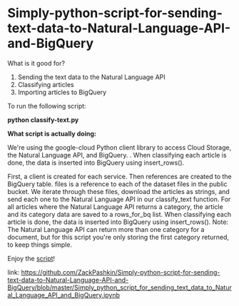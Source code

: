 # Simply-python-script-for-sending-text-data-to-Natural-Language-API-and-BigQuery
What is it good for? 
1. Sending the text data to the Natural Language API 
2. Classifying articles 
3. Importing articles to BigQuery


To run the following script:

**python classify-text.py**



**What script is actually doing:**

We're using the google-cloud Python client library to access Cloud Storage, the Natural Language API, and BigQuery. . When classifying each article is done, the data is inserted into BigQuery using insert_rows().

First, a client is created for each service.
Then references are created to the BigQuery table.
files is a reference to each of the dataset files in the public bucket.
We iterate through these files, download the articles as strings, and send each one to the Natural Language API in our classify_text function.
For all articles where the Natural Language API returns a category, the article and its category data are saved to a rows_for_bq list.
When classifying each article is done, the data is inserted into BigQuery using insert_rows().
Note: The Natural Language API can return more than one category for a document, but for this script you're only storing the first category returned, to keep things simple.

Enjoy the [script](Simply_python_script_for_sending_text_data_to_Natural_Language_API_and_BigQuery.ipynb)!


link: https://github.com/ZackPashkin/Simply-python-script-for-sending-text-data-to-Natural-Language-API-and-BigQuery/blob/master/Simply_python_script_for_sending_text_data_to_Natural_Language_API_and_BigQuery.ipynb
